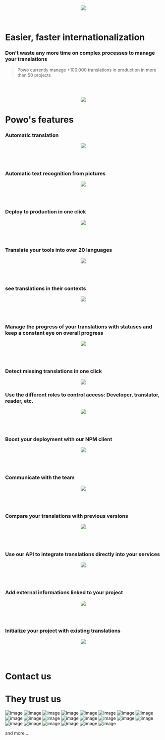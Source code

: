 <br>
<p align="center">
  <img
    src="https://github.com/stephanebouget/powo/assets/13203455/f0fe6ee9-44e1-46db-a061-f79ac314ba8b"
  />
</p>
<br>
<h1>
  Easier, faster internationalization
</h1>

<h3>
  Don't waste any more time on complex processes to manage your translations
</h3>

> Powo currently manage +100.000 translations in production in more than 50 projects 

<br><br>
<p align="center">
  <img
    src="https://github.com/stephanebouget/powo/assets/13203455/289063d5-0754-41a4-beb3-3b48a749d5fa"
  />
</p>

<h1>Powo's features</h1>

<h3>Automatic translation</h3>
<p align="center">
  <img
    src="https://github.com/stephanebouget/powo/assets/13203455/c48b5c7b-683e-48d5-9ec8-750edd5cd059"
  />
</p>
<br><br>

<h3>Automatic text recognition from pictures</h3>
<p align="center">
  <img
    src="https://github.com/stephanebouget/powo/assets/13203455/bc42b829-21dd-4096-bc18-29f09d4fee0b"
  />
</p>
<br><br>

<h3>Deploy to production in one click</h3>
<p align="center">
  <img
    src="https://github.com/stephanebouget/powo/assets/13203455/41c1bbae-0f4d-42aa-a410-6c02827bd31e"
  />
</p>
<br><br>

<h3>Translate your tools into over 20 languages</h3>
<p align="center">
  <img src="https://github.com/stephanebouget/powo/assets/13203455/37da06a5-3087-43f8-894a-8e9540cd91fe" />
</p>
<br><br>


<h3>see translations in their contexts</h3>
<p align="center">
  <img
    src="https://github.com/stephanebouget/powo/assets/13203455/55ca7e72-18b6-4d5b-b510-214b3da03165"
  />
</p>
<br><br>

<h3>
  Manage the progress of your translations with statuses and keep a constant eye
  on overall progress
</h3>
<p align="center">
  <img
    src="https://github.com/stephanebouget/powo/assets/13203455/ffa26f78-64c4-4f00-8998-e298fce557e2"
  />
</p>
<br><br>

<h3>Detect missing translations in one click</h3>
<p align="center">
  <img
    src="https://github.com/stephanebouget/powo/assets/13203455/ed409e1c-5ff5-452e-a674-0884ba9bfb81"
  />
</p>

<h3>
  Use the different roles to control access: Developer, translator, reader, etc.
</h3>
<p align="center">
  <img src="https://github.com/stephanebouget/powo/assets/13203455/3546980f-810c-46d1-aab6-52e501d3588c" />
</p>
<br><br>

<h3>Boost your deployment with our NPM client</h3>
<p align="center">
  <img
    src="https://github.com/stephanebouget/powo/assets/13203455/3a0f7dd5-dbc8-42d1-9700-94f4a5ef1342"
  />
</p>
<br><br>

<h3>Communicate with the team</h3>
<p align="center">
  <img src="https://github.com/stephanebouget/powo/assets/13203455/88c32257-bb1b-4117-afe1-b3bac42e7676" />
</p>
<br><br>

<h3>Compare your translations with previous versions</h3>
<p align="center">
  <img src="https://github.com/stephanebouget/powo/assets/13203455/8ae17109-93e2-45de-b9df-153aace44d1f" />
</p>
<br><br>

<h3>Use our API to integrate translations directly into your services</h3>
<p align="center">
  <img src="https://github.com/stephanebouget/powo/assets/13203455/48fc304f-515f-4b7b-ba08-d24c8eb26ac5" />
</p>
<br><br>

<h3>Add external informations linked to your project</h3>
<p align="center">
  <img
    src="https://github.com/stephanebouget/powo/assets/13203455/6ec9147d-cc39-4025-a660-5e9c9f95dc9b"
  />
</p>
<br><br>

<h3>Initialize your project with existing translations</h3>
<p align="center">
  <img
    src="https://github.com/stephanebouget/powo/assets/13203455/6ec9147d-cc39-4025-a660-5e9c9f95dc9b"
  />
  
</p>
<br><br>

<h1>Contact us</h1>

<h1>They trust us</h1>

![image](https://github.com/stephanebouget/powo/assets/13203455/1b5484b4-6d36-46b6-8e26-5bd881a5d465)
![image](https://github.com/stephanebouget/powo/assets/13203455/bb0a4cf3-9130-4312-a7db-152534f4d183)
![image](https://github.com/stephanebouget/powo/assets/13203455/1bf2eac0-a4d5-4d5b-bf9e-b64b25177978)
![image](https://github.com/stephanebouget/powo/assets/13203455/3164bd23-9504-4602-b86c-be4616243fa8)
![image](https://github.com/stephanebouget/powo/assets/13203455/d6d3ff54-0dcf-4517-a8ab-338f3c658837)
![image](https://github.com/stephanebouget/powo/assets/13203455/d903d8ca-e6c6-43bb-9538-cd04e8b54765)
![image](https://github.com/stephanebouget/powo/assets/13203455/489178eb-db08-499c-a3db-bb2485972544)
![image](https://github.com/stephanebouget/powo/assets/13203455/c090c3dd-54dd-4e74-9ef0-9c9043533d24)
![image](https://github.com/stephanebouget/powo/assets/13203455/0f327d6a-8783-4052-b7bf-8a583efd9520)
![image](https://github.com/stephanebouget/powo/assets/13203455/01f5d24a-aba7-49f2-a0fa-840a4ac693ea)
![image](https://github.com/stephanebouget/powo/assets/13203455/838d7e04-6b3c-4b22-aef9-175a49682886)
![image](https://github.com/stephanebouget/powo/assets/13203455/94126ba5-4210-4994-9ead-01055d07bdf2)
![image](https://github.com/stephanebouget/powo/assets/13203455/c3828154-ed03-4f4b-996e-884b8a0ac425)
![image](https://github.com/stephanebouget/powo/assets/13203455/3cdeb532-ec8f-4732-a6ff-1827177761f1)
![image](https://github.com/stephanebouget/powo/assets/13203455/eb8f424d-0a7d-4fd9-a632-fdbfe6db5208)
![image](https://github.com/stephanebouget/powo/assets/13203455/2471f1a0-bd87-47d6-a7e9-49fa32645ae2)
![image](https://github.com/stephanebouget/powo/assets/13203455/6772ebdf-c884-4a69-8701-b28b4437da9e)
![image](https://github.com/stephanebouget/powo/assets/13203455/60c6c560-88cf-47a3-ab38-e1d895fcb2a5)
![image](https://github.com/stephanebouget/powo/assets/13203455/977d8e92-2cc0-4b39-8958-0ea2630904b1)
![image](https://github.com/stephanebouget/powo/assets/13203455/11045785-db19-4427-bd48-349005afca65)
![image](https://github.com/stephanebouget/powo/assets/13203455/5d0260ec-579e-4239-9cff-aed4ca184eeb)
![image](https://github.com/stephanebouget/powo/assets/13203455/5637e0ad-b566-450e-aabe-cde42c0cfc76)

and more ...
